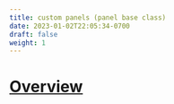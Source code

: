 ```yaml
---
title: custom panels (panel base class)
date: 2023-01-02T22:05:34-0700
draft: false
weight: 1
---
```

# [Overview](https://learn.microsoft.com/en-us/windows/apps/design/layout/custom-panels-overview)
